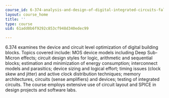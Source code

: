 ```yaml
---
course_id: 6-374-analysis-and-design-of-digital-integrated-circuits-fall-2003
layout: course_home
title: ''
type: course
uid: 61add0b6f9292c853cf948d340edec99

---
```

6.374 examines the device and circuit level optimization of digital building blocks. Topics covered include: MOS device models including Deep Sub-Micron effects; circuit design styles for logic, arithmetic and sequential blocks; estimation and minimization of energy consumption; interconnect models and parasitics; device sizing and logical effort; timing issues (clock skew and jitter) and active clock distribution techniques; memory architectures, circuits (sense amplifiers) and devices; testing of integrated circuits. The course employs extensive use of circuit layout and SPICE in design projects and software labs.
